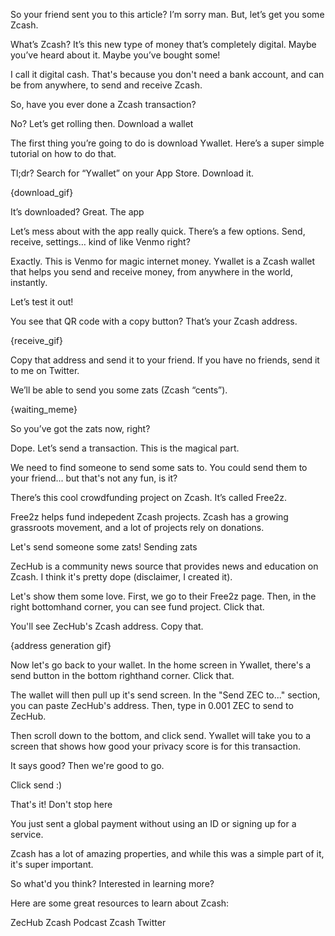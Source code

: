 So your friend sent you to this article? I’m sorry man.
But, let’s get you some Zcash.

What’s Zcash? It’s this new type of money that’s completely digital. Maybe you’ve heard about it. Maybe you’ve bought some!

I call it digital cash. That's because you don't need a bank account, and can be from anywhere, to send and receive Zcash.

So, have you ever done a Zcash transaction?

No? Let’s get rolling then.
Download a wallet

The first thing you’re going to do is download Ywallet. Here’s a super simple tutorial on how to do that.

Tl;dr? Search for “Ywallet” on your App Store. Download it.

{download_gif}

It’s downloaded? Great.
The app

Let’s mess about with the app really quick. There’s a few options. Send, receive, settings… kind of like Venmo right?

Exactly. This is Venmo for magic internet money. Ywallet is a Zcash wallet that helps you send and receive money, from anywhere in the world, instantly.

Let’s test it out!

You see that QR code with a copy button? That’s your Zcash address.

{receive_gif}

Copy that address and send it to your friend. If you have no friends, send it to me on Twitter.

We’ll be able to send you some zats (Zcash “cents”).

{waiting_meme}

So you’ve got the zats now, right?

Dope. Let’s send a transaction. This is the magical part.

We need to find someone to send some sats to. You could send them to your friend... but that's not any fun, is it?

There’s this cool crowdfunding project on Zcash. It’s called Free2z.

Free2z helps fund indepedent Zcash projects. Zcash has a growing grassroots movement, and a lot of projects rely on donations.

Let's send someone some zats!
Sending zats

ZecHub is a community news source that provides news and education on Zcash. I think it's pretty dope (disclaimer, I created it).

Let's show them some love. First, we go to their Free2z page. Then, in the right bottomhand corner, you can see fund project. Click that.

You'll see ZecHub's Zcash address. Copy that.

{address generation gif}

Now let's go back to your wallet. In the home screen in Ywallet, there's a send button in the bottom righthand corner. Click that.

The wallet will then pull up it's send screen. In the "Send ZEC to..." section, you can paste ZecHub's address. Then, type in 0.001 ZEC to send to ZecHub.

Then scroll down to the bottom, and click send. Ywallet will take you to a screen that shows how good your privacy score is for this transaction.

It says good? Then we're good to go.

Click send :)

That's it!
Don't stop here

You just sent a global payment without using an ID or signing up for a service.

Zcash has a lot of amazing properties, and while this was a simple part of it, it's super important.

So what'd you think? Interested in learning more?

Here are some great resources to learn about Zcash:

ZecHub Zcash Podcast Zcash Twitter
